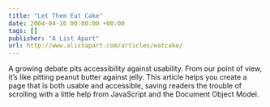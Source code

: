 ```yaml
---
title: "Let Them Eat Cake"
date: 2004-04-16 00:00:00 +00:00
tags: []
publisher: "A List Apart"
url: http://www.alistapart.com/articles/eatcake/
---
```


A growing debate pits accessibility against usability. From our point of view, it’s like pitting peanut butter against jelly. This article helps you create a page that is both usable and accessible, saving readers the trouble of scrolling with a little help from JavaScript and the Document Object Model.
